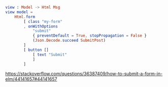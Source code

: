 ```elm
view : Model -> Html Msg
view model =
    Html.form
        [ class "my-form"
        , onWithOptions
            "submit"
            { preventDefault = True, stopPropagation = False }
            (Json.Decode.succeed SubmitPost)
        ]
        [ button []
            [ text "Submit"
            ]
        ]

```

https://stackoverflow.com/questions/36387409/how-to-submit-a-form-in-elm/44141657#44141657